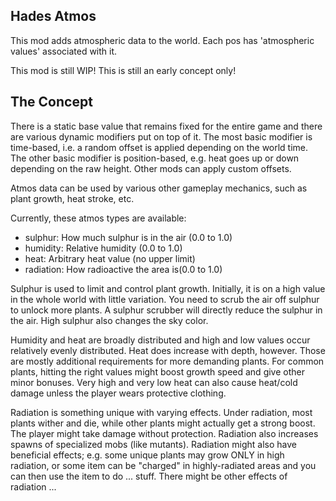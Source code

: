 ## Hades Atmos

This mod adds atmospheric data to the world. Each pos has
'atmospheric values' associated with it.

This mod is still WIP! This is still an early concept only!

## The Concept

There is a static base value that remains fixed for the
entire game and there are various dynamic modifiers put
on top of it.
The most basic modifier is time-based, i.e. a random offset
is applied depending on the world time.
The other basic modifier is position-based, e.g. heat goes
up or down depending on the raw height.
Other mods can apply custom offsets.

Atmos data can be used by various other gameplay mechanics, such as
plant growth, heat stroke, etc.

Currently, these atmos types are available:
* sulphur: How much sulphur is in the air (0.0 to 1.0)
* humidity: Relative humidity (0.0 to 1.0)
* heat: Arbitrary heat value (no upper limit)
* radiation: How radioactive the area is(0.0 to 1.0)

Sulphur is used to limit and control plant growth.
Initially, it is on a high value in the whole world with
little variation.
You need to scrub the air off sulphur to unlock more plants.
A sulphur scrubber will directly reduce the sulphur in the air.
High sulphur also changes the sky color.

Humidity and heat are broadly distributed and high and low values
occur relatively evenly distributed. Heat does increase with depth,
however.
Those are mostly additional requirements for more demanding plants.
For common plants, hitting the right values might boost growth
speed and give other minor bonuses. Very high and very low heat
can also cause heat/cold damage unless the player wears protective
clothing.

Radiation is something unique with varying effects. Under
radiation, most plants wither and die, while other plants might
actually get a strong boost.
The player might take damage without protection.
Radiation also increases spawns of specialized mobs (like mutants).
Radiation might also have beneficial effects; e.g. some unique plants
may grow ONLY in high radiation, or some item can be "charged"
in highly-radiated areas and you can then use the item to do ... stuff.
There might be other effects of radiation ...
